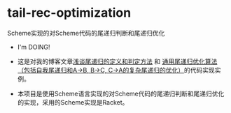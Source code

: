 tail-rec-optimization
=====================

Scheme实现的对Scheme代码的尾递归判断和尾递归优化

* I'm DOING!

* 这是对我的博客文章[浅谈尾递归的定义和判定方法](http://www.zoowii.com/2013/12/blog-post.html) 和 [通用尾递归优化算法（包括自我尾递归和A->B, B->C, C->A的复杂尾递归的优化）](http://www.zoowii.com/2014/02/a-b-b-c-c-a.html)的代码实现实例。
* 本项目是使用Scheme语言实现的对Scheme代码的尾递归判断和尾递归优化的实现，采用的Scheme实现是Racket。
